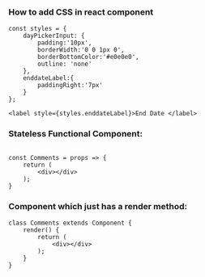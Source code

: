 ### How to add CSS in react component

```
const styles = {
    dayPickerInput: {
        padding:'10px',
        borderWidth:'0 0 1px 0',
        borderBottomColor:'#e0e0e0',
        outline: 'none'
    },
    enddateLabel:{
        paddingRight:'7px'
    }
};

<label style={styles.enddateLabel}>End Date </label>

````
### Stateless Functional Component:
```

const Comments = props => {
    return (
        <div></div>
    );
}
```
### Component which just has a render method:

```
class Comments extends Component {
    render() {
        return (
            <div></div>
        );
    }
}
```
